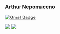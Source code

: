 ### Arthur Nepomuceno

[![Gmail Badge](https://img.shields.io/badge/-Gmail-c14438?style=flat&logo=Gmail&logoColor=white&link=mailto:rebeccamanzi@gmail.com)](mailto:arth.nepo@gmail.com)

<img src="https://img.shields.io/badge/LinkedIn-0077B5?style=for-the-badge&logo=linkedin&logoColor=white" target="https://www.linkedin.com/in/arthur-nepomuceno/"/> <img src="https://img.shields.io/badge/Gmail-D14836?style=for-the-badge&logo=gmail&logoColor=white" />

<!--
**arthur-nepomuceno/arthur-nepomuceno** is a ✨ _special_ ✨ repository because its `README.md` (this file) appears on your GitHub profile.

Here are some ideas to get you started:

- 🔭 I’m currently working on ...
- 🌱 I’m currently learning ...
- 👯 I’m looking to collaborate on ...
- 🤔 I’m looking for help with ...
- 💬 Ask me about ...
- 📫 How to reach me: ...
- 😄 Pronouns: ...
- ⚡ Fun fact: ...
-->
